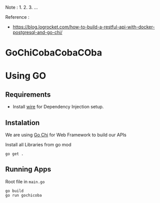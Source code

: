 Note :
1. 
2.
3. ...

Reference :
- https://blog.logrocket.com/how-to-build-a-restful-api-with-docker-postgresql-and-go-chi/


# GoChiCobaCobaCOba

# Using GO 

## Requirements

- Install [wire](https://github.com/google/wire) for Dependency Injection setup.

## Instalation

We are using [Go Chi](https://github.com/go-chi/chi) for Web Framework to build our APIs

Install all Libraries from go mod
```
go get .
```

## Running Apps

Root file in `main.go`

```
go build
go run gochicoba
```


